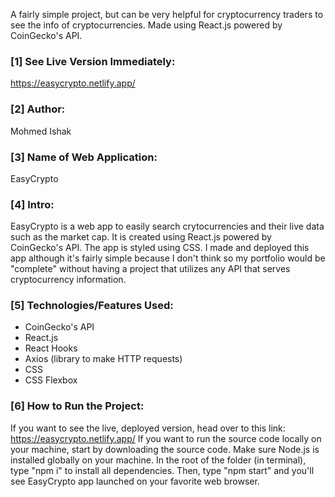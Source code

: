 A fairly simple project, but can be very helpful for cryptocurrency traders to see the info of cryptocurrencies. Made using React.js powered by CoinGecko's API.

### [1] See Live Version Immediately: 
https://easycrypto.netlify.app/

### [2] Author:
Mohmed Ishak

### [3] Name of Web Application: 
EasyCrypto

### [4] Intro: 
EasyCrypto is a web app to easily search crytocurrencies and their live data such as the market cap. It is created using React.js powered by CoinGecko's API.
The app is styled using CSS. I made and deployed this app although it's fairly simple because I don't think so my portfolio would be "complete" without having a project
that utilizes any API that serves cryptocurrency information. 

### [5] Technologies/Features Used:
* CoinGecko's API
* React.js
* React Hooks
* Axios (library to make HTTP requests)
* CSS
* CSS Flexbox

### [6] How to Run the Project: 
If you want to see the live, deployed version, head over to this link: https://easycrypto.netlify.app/ If you want to run the source code 
locally on your machine, start by downloading the source code. Make sure Node.js is installed globally on your machine. In the root of the folder (in terminal), type "npm i" 
to install all dependencies. Then, type "npm start" and you'll see EasyCrypto app launched on your favorite web browser.
